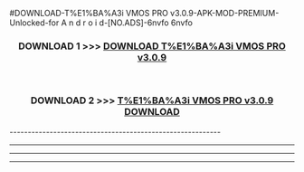 #DOWNLOAD-T%E1%BA%A3i VMOS PRO v3.0.9-APK-MOD-PREMIUM-Unlocked-for A n d r o i d-[NO.ADS]-6nvfo 6nvfo 



<div align="center">

<h3>DOWNLOAD 1 >>> <a href="https://getmod2.web.app/?judul=T%E1%BA%A3i VMOS PRO v3.0.9">DOWNLOAD T%E1%BA%A3i VMOS PRO v3.0.9</a></h3><br>

<h3>DOWNLOAD 2 >>> <a href="https://getmod2.web.app/?judul=T%E1%BA%A3i VMOS PRO v3.0.9">T%E1%BA%A3i VMOS PRO v3.0.9 DOWNLOAD </a></h3>

</div>
----------------------------------------------------------

----------------------------------------------------------

----------------------------------------------------------

----------------------------------------------------------



